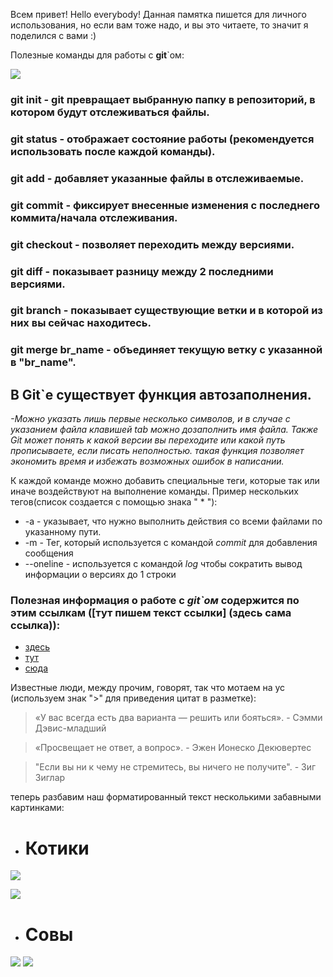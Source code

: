 Всем привет! Hello everybody!
Данная памятка пишется для личного использования, но если вам тоже надо, и вы это читаете, то значит я поделился с вами :)

Полезные команды для работы с **git**`ом:

![](https://img.haikudeck.com/mg/PKrjrKAPFO_1432821185841.jpg)
<!---из команд добавлены "бранч" и "мердж" (почему возник конфликт я честно даже и не понял, он ведь должен был просто добавить ~6 строчек) -->
### **git init** - git превращает выбранную папку в репозиторий, в котором будут отслеживаться файлы.

### **git status** - отображает состояние работы (рекомендуется использовать после каждой команды).

### **git add** - добавляет указанные файлы в отслеживаемые.

### **git commit** - фиксирует внесенные изменения с последнего коммита/начала отслеживания.

### **git checkout** - позволяет переходить между версиями.

### **git diff** - показывает разницу между 2 последними версиями.

### **git branch** - показывает существующие ветки и в которой из них вы сейчас находитесь.

### **git merge br_name** - объединяет текущую ветку с указанной в "br_name".

## В Git`е существует функция автозаполнения.

*-Можно указать лишь первые несколько символов, и в случае с указанием файла клавишей tab можно дозаполнить имя файла. Также Git может понять к какой версии вы переходите или какой путь прописываете, если писать неполностью. такая функция позволяет экономить время и избежать возможных ошибок в написании.* 

К каждой команде можно добавить специальные теги, которые так или иначе воздействуют на выполнение команды. Пример нескольких тегов(список создается с помощью знака " * "):

*  -a - указывает, что нужно выполнить действия со всеми файлами по указанному пути.
*  -m - Тег, который используется с командой *commit* для добавления сообщения
*  --oneline - используется с командой *log* чтобы сократить вывод информации о версиях до 1 строки
<!---  добавлены 2 ссылки и изменен текст-->
### Полезная информация о работе с *git`ом* содержится по этим ссылкам ([тут пишем текст ссылки] (здесь сама ссылка)):
 - [здесь](https://habr.com/ru/post/541258/) 
 - [тут](https://habr.com/ru/post/542616/)
 - [сюда](https://clck.ru/VV4BR)
<!--- заменены некоторые цитаты и изменен порядок расположения (конфликта не возникло, было лишь сообщение "Merge made by the 'ort' strategy.") -->
Известные люди, между прочим, говорят, так что мотаем на ус (используем знак ">" для приведения цитат в разметке):

>«У вас всегда есть два варианта — решить или бояться». - Сэмми Дэвис-младший

>«Просвещает не ответ, а вопрос». - Эжен Ионеско Декювертес

>"Если вы ни к чему не стремитесь, вы ничего не получите". - Зиг Зиглар

теперь разбавим наш форматированный текст несколькими забавными картинками:
<!--- заменены и добавлены картинки, изменен текст (также добавлена картинка к командам) -->
- # Котики
![](http://bm.img.com.ua/img/prikol/images/large/0/0/165100.jpg) 

![](https://bugaga.ru/uploads/posts/2016-09/1474981059_foto-9.jpg) 

- # Совы
![](https://vjoy.cc/wp-content/uploads/2019/05/32-45.jpg)
![](https://klike.net/uploads/posts/2018-11/1541229142_4.jpg)
